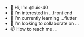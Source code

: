 - 👋 Hi, I’m @luis-40
- 👀 I’m interested in ...front end
- 🌱 I’m currently learning ...flutter
- 💞️ I’m looking to collaborate on ...
- 📫 How to reach me ...

<!---
luis-40/luis-40 is a ✨ special ✨ repository because its `README.md` (this file) appears on your GitHub profile.
You can click the Preview link to take a look at your changes.
--->
